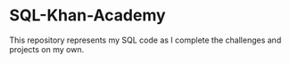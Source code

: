 # SQL-Khan-Academy
This repository represents my SQL code as I complete the challenges and projects on my own.
